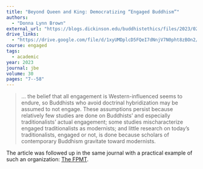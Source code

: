 ```yaml
---
title: "Beyond Queen and King: Democratizing “Engaged Buddhism”"
authors:
  - "Donna Lynn Brown"
external_url: "https://blogs.dickinson.edu/buddhistethics/files/2023/02/Beyond-Queen-and-King-final.pdf"
drive_links:
  - "https://drive.google.com/file/d/1xyUMDplcD5FQeI7dNnjV7N0pht8zBOn2/view?usp=drivesdk"
course: engaged
tags:
  - academic
year: 2023
journal: jbe
volume: 30
pages: "7--58"
---
```


> ... the belief that all engagement is Western-influenced seems to endure, so Buddhists who avoid doctrinal hybridization may be assumed to not engage. These assumptions persist because relatively few studies are done on Buddhists’ and especially traditionalists’ actual engagement; some studies mischaracterize engaged traditionalists as modernists; and little research on today’s traditionalists, engaged or not, is done because scholars of contemporary Buddhism gravitate toward modernists.

The article was followed up in the same journal with a practical example of such an organization: [The FPMT](/content/articles/traditionalist-engagement_brown-donna).
